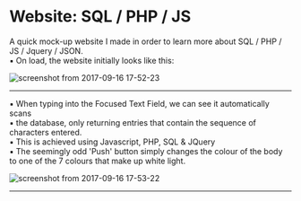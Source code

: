 # Website: SQL / PHP / JS

A quick mock-up website I made in order to learn more about SQL / PHP / JS / Jquery / JSON. <br>
▪ On load, the website initially looks like this: <br>

![screenshot from 2017-09-16 17-52-23](https://user-images.githubusercontent.com/21260839/30514190-2e8ffe0c-9b08-11e7-8004-ca4a97270673.png)

---
▪ When typing into the Focused Text Field, we can see it automatically scans <br>
▪ the database, only returning entries that contain the sequence of characters entered. <br>
▪ This is achieved using Javascript, PHP, SQL & JQuery <br>
▪ The seemingly odd 'Push' button simply changes the colour of the body to one of the 7 colours that make up white light.

![screenshot from 2017-09-16 17-53-22](https://user-images.githubusercontent.com/21260839/30514212-69072038-9b08-11e7-8413-72937444f00a.png)

---
